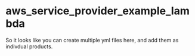 # aws_service_provider_example_lambda


So it looks like you can create multiple yml files here, and add them as indivdual products. 

